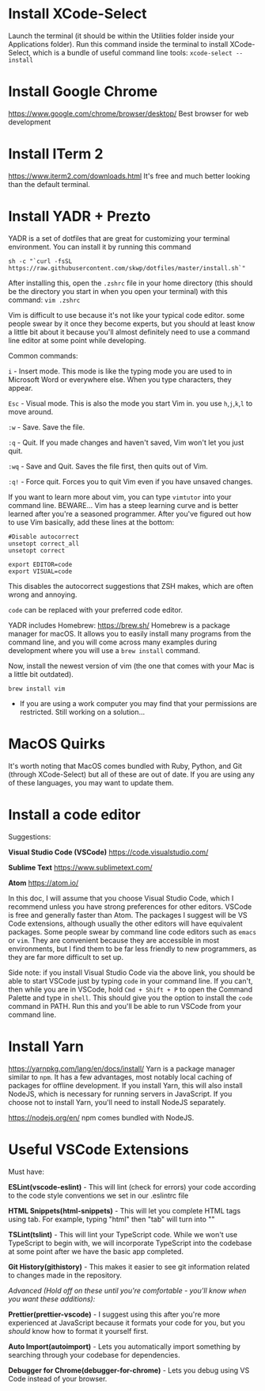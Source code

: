 # Install XCode-Select
Launch the terminal (it should be within the Utilities folder inside your Applications folder). Run this command inside the terminal to install XCode-Select, which is a bundle of useful command line tools:
`xcode-select --install`

# Install Google Chrome
https://www.google.com/chrome/browser/desktop/ Best browser for web development

# Install ITerm 2
https://www.iterm2.com/downloads.html It's free and much better looking than the default terminal.

# Install YADR + Prezto
YADR is a set of dotfiles that are great for customizing your terminal environment. You can install it by running this command

```
sh -c "`curl -fsSL https://raw.githubusercontent.com/skwp/dotfiles/master/install.sh`"
```

After installing this, open the `.zshrc` file in your home directory (this should be the directory you start in when you open your terminal) with this command:
`vim .zshrc`

Vim is difficult to use because it's not like your typical code editor. some people swear by it once they become experts, but you should at least know a little bit about it because you'll almost definitely need to use a command line editor at some point while developing.

Common commands:

`i` - Insert mode. This mode is like the typing mode you are used to in Microsoft Word or everywhere else. When you type characters, they appear.

`Esc` - Visual mode. This is also the mode you start Vim in. you use `h`,`j`,`k`,`l` to move around.

`:w` - Save. Save the file.

`:q` - Quit. If you made changes and haven't saved, Vim won't let you just quit.

`:wq` - Save and Quit. Saves the file first, then quits out of Vim.

`:q!` - Force quit. Forces you to quit Vim even if you have unsaved changes.

If you want to learn more about vim, you can type `vimtutor` into your command line. BEWARE... Vim has a steep learning curve and is better learned after you're a seasoned programmer.
After you've figured out how to use Vim basically, add these lines at the bottom:
```
#Disable autocorrect
unsetopt correct_all
unsetopt correct

export EDITOR=code
export VISUAL=code
```

This disables the autocorrect suggestions that ZSH makes, which are often wrong and annoying.

`code` can be replaced with your preferred code editor.

YADR includes Homebrew:
https://brew.sh/ Homebrew is a package manager for macOS. It allows you to easily install many programs from the command line, and you will come across many examples during development where you will use a `brew install` command.

Now, install the newest version of vim (the one that comes with your Mac is a little bit outdated).
```
brew install vim
```

- If you are using a work computer you may find that your permissions are restricted. Still working on a solution...


# MacOS Quirks
It's worth noting that MacOS comes bundled with Ruby, Python, and Git (through XCode-Select) but all of these are out of date. If you are using any of these languages, you may want to update them.

# Install a code editor
Suggestions: 

**Visual Studio Code (VSCode)** https://code.visualstudio.com/

**Sublime Text** https://www.sublimetext.com/

**Atom** https://atom.io/

In this doc, I will assume that you choose Visual Studio Code, which I recommend unless you have strong preferences for other editors. VSCode is free and generally faster than Atom. The packages I suggest will be VS Code extensions, although usually the other editors will have equivalent packages. Some people swear by command line code editors such as `emacs` or `vim`. They are convenient because they are accessible in most environments, but I find them to be far less friendly to new programmers, as they are far more difficult to set up.

Side note: if you install Visual Studio Code via the above link, you should be able to start VSCode just by typing `code` in your command line. If you can't, then while you are in VSCode, hold `Cmd + Shift + P` to open the Command Palette and type in `shell`. This should give you the option to install the `code` command in PATH. Run this and you'll be able to run VSCode from your command line.

# Install Yarn
https://yarnpkg.com/lang/en/docs/install/
Yarn is a package manager similar to `npm`. It has a few advantages, most notably local caching of packages for offline development.
If you install Yarn, this will also install NodeJS, which is necessary for running servers in JavaScript. If you choose not to install Yarn, you'll need to install NodeJS separately.

https://nodejs.org/en/ npm comes bundled with NodeJS.

# Useful VSCode Extensions
Must have:

**ESLint(vscode-eslint)** - This will lint (check for errors) your code according to the code style conventions we set in our .eslintrc file

**HTML Snippets(html-snippets)** - This will let you complete HTML tags using tab. For example, typing "html" then "tab" will turn into "<html></html>"

**TSLint(tslint)** - This will lint your TypeScript code. While we won't use TypeScript to begin with, we will incorporate TypeScript into the codebase at some point after we have the basic app completed.

**Git History(githistory)** - This makes it easier to see git information related to changes made in the repository.

_Advanced (Hold off on these until you're comfortable - you'll know when you want these additions):_

**Prettier(prettier-vscode)** - I suggest using this after you're more experienced at JavaScript because it formats your code for you, but you *should* know how to format it yourself first.

**Auto Import(autoimport)** - Lets you automatically import something by searching through your codebase for dependencies.

**Debugger for Chrome(debugger-for-chrome)** - Lets you debug using VS Code instead of your browser.






